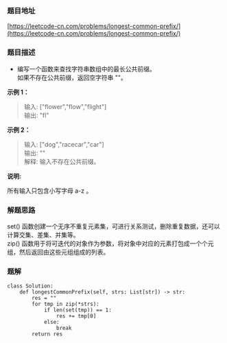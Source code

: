 ### 题目地址

[https://leetcode-cn.com/problems/longest-common-prefix/](https://leetcode-cn.com/problems/longest-common-prefix/)

### 题目描述

- 编写一个函数来查找字符串数组中的最长公共前缀。  
如果不存在公共前缀，返回空字符串 ""。

**示例 1：**

> 输入: ["flower","flow","flight"]  
> 输出: "fl"

**示例 2：**

> 输入: ["dog","racecar","car"]  
> 输出: ""  
> 解释: 输入不存在公共前缀。


**说明:**

所有输入只包含小写字母 a-z 。

### 解题思路

set() 函数创建一个无序不重复元素集，可进行关系测试，删除重复数据，还可以计算交集、差集、并集等。  
zip() 函数用于将可迭代的对象作为参数，将对象中对应的元素打包成一个个元组，然后返回由这些元组组成的列表。

### 题解

```
class Solution:
    def longestCommonPrefix(self, strs: List[str]) -> str:
        res = ""
        for tmp in zip(*strs):
            if len(set(tmp)) == 1:
                res += tmp[0]
            else:
                break
        return res
```
